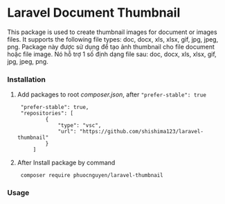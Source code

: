 # Laravel Document Thumbnail
This package is used to create thumbnail images for document or images files. It supports the following file types: doc, docx, xls, xlsx, gif, jpg, jpeg, png.
Package này được sử dụng để tạo ảnh thumbnail cho file document hoặc file image. Nó hỗ trợ 1 số định dạng file sau: doc, docx, xls, xlsx, gif, jpg, jpeg, png.
### Installation
1. Add packages to root *composer.json*, after `"prefer-stable": true`

        "prefer-stable": true,
        "repositories": [
                {
                    "type": "vsc",
                    "url": "https://github.com/shishima123/laravel-thumbnail"
                }
            ]

2. After Install package by command

        composer require phuocnguyen/laravel-thumbnail

### Usage
